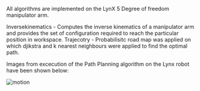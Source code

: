 All algorithms are implemented on the LynX 5 Degree of freedom manipulator arm. 

Inversekinematics - Computes the inverse kinematics of a manipulator arm and provides the set of configuration required to reach the particular position in workspace. 
Trajecotry - Probabilisitc road map was applied on which djikstra and k nearest neighbours were applied to find the optimal path. 

Images from excecution of the Path Planning algorithm  on the Lynx robot have been shown below:

![motion](https://user-images.githubusercontent.com/25079132/51849588-0dc3b000-22ee-11e9-8078-3ea26e3cdff9.JPG)
